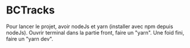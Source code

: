 # BCTracks

Pour lancer le projet, avoir nodeJs et yarn (installer avec npm depuis nodeJs).
Ouvrir terminal dans la partie front, faire un "yarn".
Une foid fini, faire un "yarn dev".